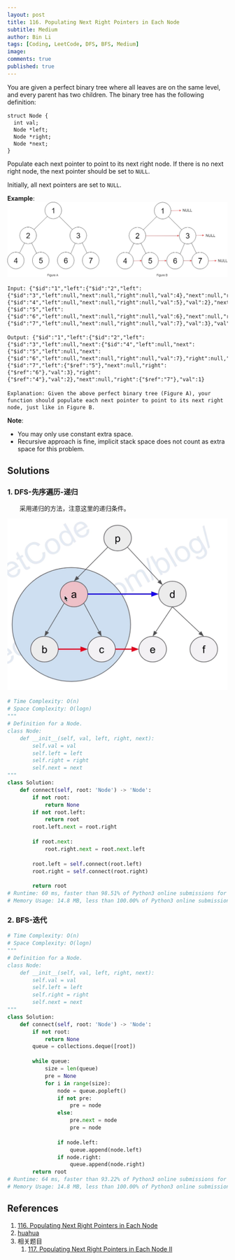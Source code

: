 ```yaml
---
layout: post
title: 116. Populating Next Right Pointers in Each Node
subtitle: Medium
author: Bin Li
tags: [Coding, LeetCode, DFS, BFS, Medium]
image: 
comments: true
published: true
---
```


You are given a perfect binary tree where all leaves are on the same level, and every parent has two children. The binary tree has the following definition:

```
struct Node {
  int val;
  Node *left;
  Node *right;
  Node *next;
}
```

Populate each next pointer to point to its next right node. If there is no next right node, the next pointer should be set to `NULL`.

Initially, all next pointers are set to `NULL`.

**Example**:
![](/img/media/15729496680252.jpg)

```
Input: {"$id":"1","left":{"$id":"2","left":{"$id":"3","left":null,"next":null,"right":null,"val":4},"next":null,"right":{"$id":"4","left":null,"next":null,"right":null,"val":5},"val":2},"next":null,"right":{"$id":"5","left":{"$id":"6","left":null,"next":null,"right":null,"val":6},"next":null,"right":{"$id":"7","left":null,"next":null,"right":null,"val":7},"val":3},"val":1}

Output: {"$id":"1","left":{"$id":"2","left":{"$id":"3","left":null,"next":{"$id":"4","left":null,"next":{"$id":"5","left":null,"next":{"$id":"6","left":null,"next":null,"right":null,"val":7},"right":null,"val":6},"right":null,"val":5},"right":null,"val":4},"next":{"$id":"7","left":{"$ref":"5"},"next":null,"right":{"$ref":"6"},"val":3},"right":{"$ref":"4"},"val":2},"next":null,"right":{"$ref":"7"},"val":1}

Explanation: Given the above perfect binary tree (Figure A), your function should populate each next pointer to point to its next right node, just like in Figure B.
```

**Note**:

* You may only use constant extra space.
* Recursive approach is fine, implicit stack space does not count as extra space for this problem.

## Solutions
### 1. DFS-先序遍历-递归
　　采用递归的方法，注意这里的递归条件。

![-w546](/img/media/15730312397043.jpg)


```python
# Time Complexity: O(n)
# Space Complexity: O(logn)
"""
# Definition for a Node.
class Node:
    def __init__(self, val, left, right, next):
        self.val = val
        self.left = left
        self.right = right
        self.next = next
"""
class Solution:
    def connect(self, root: 'Node') -> 'Node':
        if not root:
            return None
        if not root.left:
            return root
        root.left.next = root.right
        
        if root.next:
            root.right.next = root.next.left
        
        root.left = self.connect(root.left)
        root.right = self.connect(root.right)
        
        return root
# Runtime: 60 ms, faster than 98.51% of Python3 online submissions for Populating Next Right Pointers in Each Node.
# Memory Usage: 14.8 MB, less than 100.00% of Python3 online submissions for Populating Next Right Pointers in Each Node.
```


### 2. BFS-迭代

```python
# Time Complexity: O(n)
# Space Complexity: O(logn)
"""
# Definition for a Node.
class Node:
    def __init__(self, val, left, right, next):
        self.val = val
        self.left = left
        self.right = right
        self.next = next
"""
class Solution:
    def connect(self, root: 'Node') -> 'Node':
        if not root:
            return None
        queue = collections.deque([root])
        
        while queue:
            size = len(queue)
            pre = None
            for i in range(size):
                node = queue.popleft()
                if not pre:
                    pre = node
                else:
                    pre.next = node
                    pre = node
                    
                if node.left:
                    queue.append(node.left)
                if node.right:
                    queue.append(node.right)
        return root
# Runtime: 64 ms, faster than 93.22% of Python3 online submissions for Populating Next Right Pointers in Each Node.
# Memory Usage: 14.8 MB, less than 100.00% of Python3 online submissions for Populating Next Right Pointers in Each Node.
```
## References
1. [116. Populating Next Right Pointers in Each Node](https://leetcode.com/problems/populating-next-right-pointers-in-each-node/)
2. [huahua](https://www.youtube.com/watch?v=YNu143ZN4qU)
3. 相关题目
    1. [117. Populating Next Right Pointers in Each Node II](https://leetcode.com/problems/populating-next-right-pointers-in-each-node-ii)
